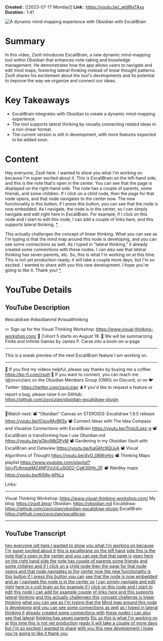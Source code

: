 **Created**:: [[2023-07-17 Monday]]
**Link**:: https://youtu.be/_wldRlxTAxs
**Duration**:: 1:41

![A dynamic mind-mapping experience with Obsidian with ExcaliBrain](https://youtu.be/_wldRlxTAxs)

# Summary
In this video, Zsolt introduces ExcaliBrain, a new dynamic mind-mapping tool within Obsidian that enhances note-taking and knowledge management. He demonstrates how the app allows users to navigate and edit mind maps, fostering lateral thinking instead of linear thought patterns. Zsolt shares his excitement about the tool's developments and its potential to improve the way we organize and connect our ideas.

# Key Takeaways
- ExcaliBrain integrates with Obsidian to create a dynamic mind-mapping experience.
- The tool supports lateral thinking by visually connecting related ideas in a non-linear format.
- The current version is still in development, with more features expected to be added soon.

# Content
Hey everyone, Zsolt here. I wanted to show you what I'm working on because I'm super excited about it. This is ExcaliBrain on the left-hand side, and this is the note that's open in the center. You can see that the page is displayed on the right-hand side. The note has a couple of parents, some friends, and some children. If I click on a child node, then the page for that node opens, and that node navigates to the center now. The new functionality is this button; if I press this button, you can see that the node is now embedded. As I navigate, the node is in the center, so I can simply navigate and edit right here in ExcaliBrain. For example, if I click on this node and I start to edit this node, I can add a couple of links here, and this supports lateral thinking. [* ](https://youtu.be/_wldRlxTAxs?t=0)

This actually challenges the concept of linear thinking. What you can see as I'm typing is that the mind map around this node is developing, and you can see some connections as well. As I typed in "lateral thinking," it already created some connections with these nodes. I can also see that lateral thinking has seven parents, etc. So, this is what I'm working on at this time. This is not yet production-ready; it will take a couple more days, but I'm so excited. I wanted to share with you this new development. I hope you're going to like it. Thank you! [* ](https://youtu.be/_wldRlxTAxs?t=93)

# YouTube Details

## YouTube Description

#excalidraw #obsidianmd #visualthinking

✏️ Sign up for the Visual Thinking Workshop: https://www.visual-thinking-workshop.com/ 
🚀 Cohort 5 starts on August 19. 📔 We will be summarizing Finite and Infinite Games by James P. Carse into a book-on-a-page 

-------

This is a sneak preview of the next ExcaliBrain feature I am working on.

-------

🙏 If you find  my videos helpful, please say thanks by buying me a coffee: https://ko-fi.com/zsolt
📩 If you want to connect, you can reach me: (@zsviczian) on the Obsidian Members Group (OMG) on Discord, or on 🐦 Twitter: https://twitter.com/zsviczian
🪲If you'd like to request a feature or report a bug, please raise it on GitHub: https://github.com/zsviczian/obsidian-excalidraw-plugin

---------

🍿Watch next: 
📽️ "Obsidian" Canvas on STEROIDS: Excalidraw 1.9.5 release https://youtu.be/ICpoyMv6KSs
📽️ Connect Ideas with The Idea Compass and Visualize Connections with ExcaliBrain https://youtu.be/7rnsULzez-g
📽️ ExcaliBrain is transforming how I use Obsidian.md https://youtu.be/gOkniMkDPyM
📽️ Gardening in my Obsidian Vault with ExcaliBrain and Dataview https://youtu.be/haGAfc9QUuA
📽️ Visual Algorithms of Thought https://youtu.be/4yO_08WyHro
📽️ Thinking Maps playlist https://www.youtube.com/playlist?list=PL6mqgtMZ4NP2VJULuSi0D2-CgK30Hh_0F
📽️ Wardley maps https://youtu.be/6i58p-kPkLs

Links: 

---------

Visual Thinking Workshop: https://www.visual-thinking-workshop.com/
My blog: https://zsolt.blog/ 
Obsidian: https://obsidian.md
Excalidraw: https://github.com/zsviczian/obsidian-excalidraw-plugin
ExcaliBrain: https://github.com/zsviczian/excalibrain

---------

## YouTube Transcript

[hey everyone jolt here I wanted to show](https://youtu.be/_wldRlxTAxs?t=0) [you what I'm working on because I'm](https://youtu.be/_wldRlxTAxs?t=3) [super excited about it](https://youtu.be/_wldRlxTAxs?t=5) [this is excalibrane on the left hand](https://youtu.be/_wldRlxTAxs?t=7) [side this is the note that's open in the](https://youtu.be/_wldRlxTAxs?t=9) [center and you can see that that page is](https://youtu.be/_wldRlxTAxs?t=13) [open here on the right hand side the](https://youtu.be/_wldRlxTAxs?t=15) [note has couple of parents some friends](https://youtu.be/_wldRlxTAxs?t=17) [and some children and if I click on a](https://youtu.be/_wldRlxTAxs?t=19) [child node then the page for that node](https://youtu.be/_wldRlxTAxs?t=22) [opens and that node navigates to the](https://youtu.be/_wldRlxTAxs?t=25) [center now the new functionality is this](https://youtu.be/_wldRlxTAxs?t=28) [button if I press this button you can](https://youtu.be/_wldRlxTAxs?t=31) [see that the node is now embedded and as](https://youtu.be/_wldRlxTAxs?t=33) [I navigate the node is in the center so](https://youtu.be/_wldRlxTAxs?t=37) [I can simply navigate and edit right](https://youtu.be/_wldRlxTAxs?t=40) [here in x-coli brain so for example if I](https://youtu.be/_wldRlxTAxs?t=43) [click on this node and I start to edit](https://youtu.be/_wldRlxTAxs?t=46) [this node I can add for example couple](https://youtu.be/_wldRlxTAxs?t=49) [of links here and this supports lateral](https://youtu.be/_wldRlxTAxs?t=52) [thinking](https://youtu.be/_wldRlxTAxs?t=55) [and this actually challenges this](https://youtu.be/_wldRlxTAxs?t=57) [concept challenge is linear thinking](https://youtu.be/_wldRlxTAxs?t=61) [what you can see as I'm typing that the](https://youtu.be/_wldRlxTAxs?t=64) [Mind map around this node is developing](https://youtu.be/_wldRlxTAxs?t=68) [and you can see some connections as well](https://youtu.be/_wldRlxTAxs?t=70) [as I typed in lateral thinking it](https://youtu.be/_wldRlxTAxs?t=73) [already created some connections with](https://youtu.be/_wldRlxTAxs?t=76) [these nodes I can also see that lateral](https://youtu.be/_wldRlxTAxs?t=78) [thinking has seven parents](https://youtu.be/_wldRlxTAxs?t=81) [Etc so this is what I'm working on at](https://youtu.be/_wldRlxTAxs?t=85) [this time this is not yet production](https://youtu.be/_wldRlxTAxs?t=89) [ready it will take a couple of more days](https://youtu.be/_wldRlxTAxs?t=91) [but I'm so excited I wanted to share](https://youtu.be/_wldRlxTAxs?t=93) [with you this new development I hope](https://youtu.be/_wldRlxTAxs?t=95) [you're going to like it thank you](https://youtu.be/_wldRlxTAxs?t=98) 

